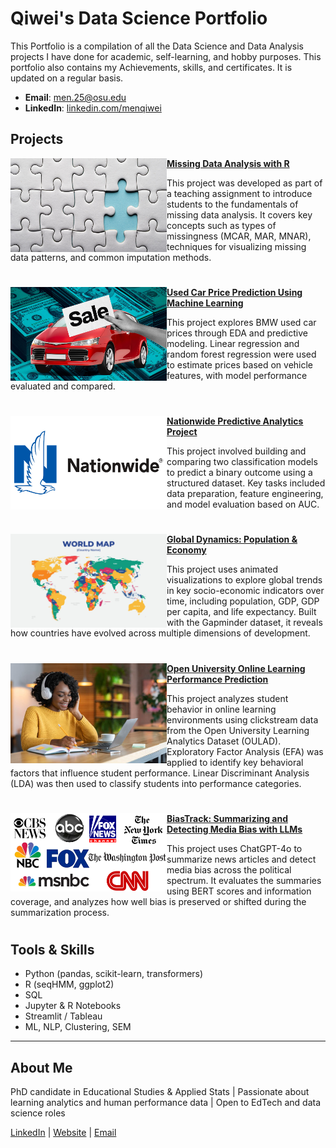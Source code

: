 # Qiwei's Data Science Portfolio

This Portfolio is a compilation of all the Data Science and Data Analysis projects I have done for academic, self-learning, and hobby purposes. This portfolio also contains my Achievements, skills, and certificates. It is updated on a regular basis.

- **Email**: [men.25@osu.edu](men.25@osu.edu)
- **LinkedIn**: [linkedin.com/menqiwei](https://www.linkedin.com/in/qiwei-men-012a341a7/)


## Projects

<img align="left" width="250" height="150" src="https://github.com/menqiwei/Portfolio/blob/main/Images/data_missing1.jpg" style="vertical-align: middle;"> **[Missing Data Analysis with R](https://github.com/menqiwei/Missing-Data-Imputation-Tutorial)**

This project was developed as part of a teaching assignment to introduce students to the fundamentals of missing data analysis. It covers key concepts such as types of missingness (MCAR, MAR, MNAR), techniques for visualizing missing data patterns, and common imputation methods. 

#

<img align="left" width="250" height="150" src="https://github.com/menqiwei/Portfolio/blob/main/Images/News-2023-Used-Car-Prices1.jpg" style="vertical-align: middle;"> **[Used Car Price Prediction Using Machine Learning](https://github.com/menqiwei/BMW-Used-Car-Price-Prediction)**

This project explores BMW used car prices through EDA and predictive modeling. Linear regression and random forest regression were used to estimate prices based on vehicle features, with model performance evaluated and compared.

#

<img align="left" width="250" height="150" src="https://github.com/menqiwei/Portfolio/blob/main/Images/Nationwide-Mutual-Insurance-Company-logo-2.png" style="vertical-align: middle;"> **[Nationwide Predictive Analytics Project](https://github.com/menqiwei/Nationwide-Modeling-Exercise)**

This project involved building and comparing two classification models to predict a binary outcome using a structured dataset. Key tasks included data preparation, feature engineering, and model evaluation based on AUC.

#

<img align="left" width="250" height="150" src="https://github.com/menqiwei/Portfolio/blob/main/Images/world_map2.jpg" style="vertical-align: top;"> **[Global Dynamics: Population & Economy](https://github.com/menqiwei/Gapminder-Visualization)**

This project uses animated visualizations to explore global trends in key socio-economic indicators over time, including population, GDP, GDP per capita, and life expectancy. Built with the Gapminder dataset, it reveals how countries have evolved across multiple dimensions of development.

#

<img align="left" width="250" src="https://github.com/menqiwei/Portfolio/blob/main/Images/online_learning.jpg" style="vertical-align: middle;"> **[Open University Online Learning Performance Prediction](https://github.com/menqiwei/Open-University-Lerrning-Performance-Prediction)**

This project analyzes student behavior in online learning environments using clickstream data from the Open University Learning Analytics Dataset (OULAD). Exploratory Factor Analysis (EFA) was applied to identify key behavioral factors that influence student performance. Linear Discriminant Analysis (LDA) was then used to classify students into performance categories.

#
<img align="left" width="250"  src="https://github.com/menqiwei/Portfolio/blob/main/Images/mainstream-media.png" style="vertical-align: middle;"> **[BiasTrack: Summarizing and Detecting Media Bias with LLMs](https://github.com/menqiwei/news-chatbot)**

This project uses ChatGPT-4o to summarize news articles and detect media bias across the political spectrum. It evaluates the summaries using BERT scores and information coverage, and analyzes how well bias is preserved or shifted during the summarization process.

#




## Tools & Skills

- Python (pandas, scikit-learn, transformers)
- R (seqHMM, ggplot2)
- SQL
- Jupyter & R Notebooks
- Streamlit / Tableau
- ML, NLP, Clustering, SEM

---

## About Me

PhD candidate in Educational Studies & Applied Stats | Passionate about learning analytics and human performance data | Open to EdTech and data science roles

[LinkedIn](https://linkedin.com/in/yourprofile) | [Website](https://yourportfolio.com) | [Email](mailto:youremail@example.com)
